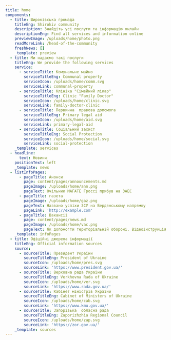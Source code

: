 ```yaml
---
title: home
components:
  - title: Широківська громада
    titleEng: Shirokiv community
    description: Знайдіть усі послуги та інформацію онлайн
    descriptionEng: Find all services and information online
    previewImage: /uploads/home/photo.png
    readMoreLink: /head-of-the-community
    freshNews: []
    _template: preview
  - title: Ми надаємо такі послуги
    titleEng: We provide the following services
    service:
      - serviceTitle: Комунальне майно
        serviceTitleEng: Communal property
        serviceIcon: /uploads/home/comm.svg
        serviceLink: communal-property
      - serviceTitle: Клініка "Сімейний лікар"
        serviceTitleEng: Clinic "Family Doctor"
        serviceIcon: /uploads/home/clinic.svg
        serviceLink: family-doctor-clinic
      - serviceTitle: Первинна  правова допомога
        serviceTitleEng: Primary legal aid
        serviceIcon: /uploads/home/aid.svg
        serviceLink: primary-legal-aid
      - serviceTitle: Соціальний захист
        serviceTitleEng: Social Protection
        serviceIcon: /uploads/home/social.svg
        serviceLink: social-protection
    _template: services
  - headline:
      text: Новини
    positionText: left
    _template: news
  - listInfoPages:
      - pageTitle: Анонси
        page: content/pages/announcements.md
        pageImage: /uploads/home/ann.png
        pageText: Очільник МАГАТЕ Гроссі прибув на ЗАЕС
      - pageTitle: газета
        pageImage: /uploads/home/gaz.png
        pageText: Названо успіхи ЗСУ на Бердянському напрямку
        pageLink: 'http://example.com'
      - pageTitle: Вакансії
        page: content/pages/news.md
        pageImage: /uploads/home/vac.png
        pageText: Як допомогти територіальній обороні. Відеоінструкція.
    _template: infoPages
  - title: Офіційні джерела інформації
    titleEng: Official information sources
    source:
      - sourceTitle: Президент України
        sourceTitleEng: President of Ukraine
        sourceIcon: /uploads/home/pres.svg
        sourceLink: 'https://www.president.gov.ua/'
      - sourceTitle: Верховна рада України
        sourceTitleEng: Verkhovna Rada of Ukraine
        sourceIcon: /uploads/home/ver.svg
        sourceLink: 'https://www.rada.gov.ua/'
      - sourceTitle: Кабінет міністрів України
        sourceTitleEng: Cabinet of Ministers of Ukraine
        sourceIcon: /uploads/home/cab.svg
        sourceLink: 'https://www.kmu.gov.ua/'
      - sourceTitle: Запорізька  обласна рада
        sourceTitleEng: Zaporizhzhia Regional Council
        sourceIcon: /uploads/home/zap.svg
        sourceLink: 'https://zor.gov.ua/'
    _template: sources
---
```




